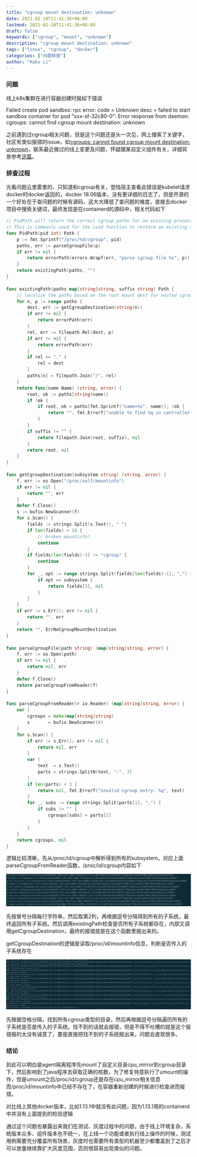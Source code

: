 ```yaml
---
title: "cgroup mount destination: unknown"
date: 2021-02-10T11:41:36+08:00
lastmod: 2021-02-10T11:41:36+08:00
draft: false
keywords: ["cgroup", "mount", "unknown"]
description: "cgroup mount destination: unknown"
tags: ["linux", "cgroup", "docker"]
categories: ["问题排查"]
author: "Kaku Li"
---
```


### 问题

线上k8s集群在进行容器创建时报如下错误

Failed create pod sandbox: rpc error: code = Unknown desc = failed to start sandbox container for pod "xxx-sf-32c80-0": Error response from daemon: cgroups: cannot find cgroup mount destination: unknown

之前遇到过cgroup相关问题，但是这个问题还是头一次见，网上搜索了关键字，社区有类似报错的issue，如[cgroups: cannot found cgroup mount destination: unknown](https://github.com/docker/for-linux/issues/219)，联系最近做过的线上变更及问题，怀疑跟某自定义组件有关，详细背景参考[这篇](../docker-java-cpu)。

### 排查过程

光看问题云里雾里的，只知道和cgroup有关，登陆宿主查看此错误是kubelet请求docker时docker返回的，docker 18.06版本，没有更详细的日志了，但是开源的一个好处在于查问题的时候有源码，这大大降低了查问题的难度，直接去docker项目中搜索关键词，最终发现是在containerd的源码中，相关代码如下

```go
// PidPath will return the correct cgroup paths for an existing process running inside a cgroup
// This is commonly used for the Load function to restore an existing container
func PidPath(pid int) Path {
	p := fmt.Sprintf("/proc/%d/cgroup", pid)
	paths, err := parseCgroupFile(p)
	if err != nil {
		return errorPath(errors.Wrapf(err, "parse cgroup file %s", p))
	}
	return existingPath(paths, "")
}

func existingPath(paths map[string]string, suffix string) Path {
	// localize the paths based on the root mount dest for nested cgroups
	for n, p := range paths {
		dest, err := getCgroupDestination(string(n))
		if err != nil {
			return errorPath(err)
		}
		rel, err := filepath.Rel(dest, p)
		if err != nil {
			return errorPath(err)
		}
		if rel == "." {
			rel = dest
		}
		paths[n] = filepath.Join("/", rel)
	}
	return func(name Name) (string, error) {
		root, ok := paths[string(name)]
		if !ok {
			if root, ok = paths[fmt.Sprintf("name=%s", name)]; !ok {
				return "", fmt.Errorf("unable to find %q in controller set", name)
			}
		}
		if suffix != "" {
			return filepath.Join(root, suffix), nil
		}
		return root, nil
	}
}

func getCgroupDestination(subsystem string) (string, error) {
	f, err := os.Open("/proc/self/mountinfo")
	if err != nil {
		return "", err
	}
	defer f.Close()
	s := bufio.NewScanner(f)
	for s.Scan() {
		fields := strings.Split(s.Text(), " ")
		if len(fields) < 10 {
			// broken mountinfo?
			continue
		}
		if fields[len(fields)-3] != "cgroup" {
			continue
		}
		for _, opt := range strings.Split(fields[len(fields)-1], ",") {
			if opt == subsystem {
				return fields[3], nil
			}
		}
	}
	if err := s.Err(); err != nil {
		return "", err
	}
	return "", ErrNoCgroupMountDestination
}

func parseCgroupFile(path string) (map[string]string, error) {
	f, err := os.Open(path)
	if err != nil {
		return nil, err
	}
	defer f.Close()
	return parseCgroupFromReader(f)
}

func parseCgroupFromReader(r io.Reader) (map[string]string, error) {
	var (
		cgroups = make(map[string]string)
		s       = bufio.NewScanner(r)
	)
	for s.Scan() {
		if err := s.Err(); err != nil {
			return nil, err
		}
		var (
			text  = s.Text()
			parts = strings.SplitN(text, ":", 3)
		)
		if len(parts) < 3 {
			return nil, fmt.Errorf("invalid cgroup entry: %q", text)
		}
		for _, subs := range strings.Split(parts[1], ",") {
			if subs != "" {
				cgroups[subs] = parts[2]
			}
		}
	}
	return cgroups, nil
}
```

逻辑比较清晰，先从/proc/id/cgroup中解析得到所有的subsystem，对应上面parseCgroupFromReader函数，/proc/id/cgroup内容如下

![image-20210318170635389](cgroup.png)

先按冒号分隔每行字符串，然后取第2列，再根据逗号分隔得到所有的子系统，最终返回所有子系统。然后调用existingPath检查是否所有子系统都存在，内部又调用getCgroupDestination，最终的报错就是在这个函数里报出来的。

getCgroupDestination的逻辑是读取/proc/id/mountinfo信息，判断是否传入的子系统存在

![image-20210318171347343](mountinfo.png)

先根据空格分隔，找到所有cgroup类型的目录，然后再根据逗号分隔遍历所有的子系统是否是传入的子系统。找不到的话就会报错，但是不得不吐槽的就是这个报错报的太没有诚意了，要是直接把找不到的子系统报出来，问题会直观很多。

### 结论

到此可以明白是agent隔离程序先mount了自定义目录cpu_mirror到cgroup目录下，然后影响到了java程序去获取正确的核数，为了修复特意执行了umount的操作，但是umount之后/proc/id/cgroup还是存在cpu_mirror相关信息而/proc/id/mountinfo中已经不存在了，在容器重新创建的时候进行检查进而报错。

对比线上其他docker版本，比如1.13.1中就没有此问题，因为1.13.1用的containerd中并没有上面提到的检验逻辑

通过这个问题也暴露出来我们在测试、灰度过程中的问题，由于线上环境复杂，系统版本众多、组件版本也不统一，在上线一个功能或者执行线上操作的时候，测试用例需要充分覆盖所有场景，灰度时也需要所有类型的机器至少都覆盖到了之后才可以放量继续靠扩大灰度范围，否则很容易出现类似的问题。
